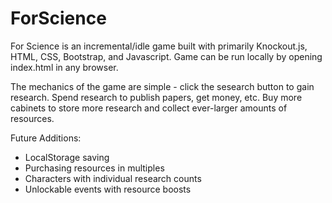 # ForScience
For Science is an incremental/idle game built with primarily Knockout.js, HTML, CSS, Bootstrap, and Javascript. Game can be run locally by opening index.html in any browser. 

The mechanics of the game are simple - click the sesearch button to gain research. Spend research to publish papers, get money, etc. Buy more cabinets to store more research and collect ever-larger amounts of resources.

Future Additions:
* LocalStorage saving
* Purchasing resources in multiples
* Characters with individual research counts
* Unlockable events with resource boosts
